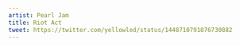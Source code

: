 ```yaml
---
artist: Pearl Jam
title: Riot Act
tweet: https://twitter.com/yellowled/status/1448710791876730882
---
```


